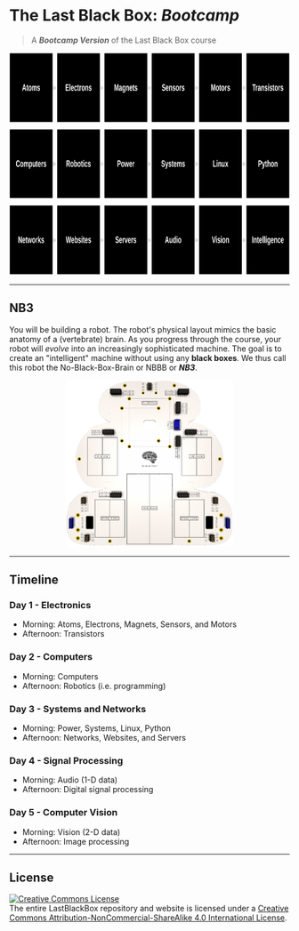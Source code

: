 # The Last Black Box: *Bootcamp*

> A ***Bootcamp Version*** of the Last Black Box course

<p align="center">
<img src="_designs/layout_bootcamp.png" alt="LBB bootcamp layout" width="800" height="400">
</p>

----

## NB3

You will be building a robot. The robot's physical layout mimics the basic anatomy of a (vertebrate) brain. As you progress through the course, your robot will *evolve* into an increasingly sophisticated machine. The goal is to create an "intelligent" machine without using any **black boxes**. We thus call this robot the No-Black-Box-Brain or NBBB or ***NB3***.

<p align="center">
<img src="../_designs/NB3/NB3_render.png" alt="NB3 outline" width="300" height="300">
</p>

----

## Timeline

### Day 1 - Electronics

- Morning: Atoms, Electrons, Magnets, Sensors, and Motors
- Afternoon: Transistors

### Day 2 - Computers

- Morning: Computers
- Afternoon: Robotics (i.e. programming)

### Day 3 - Systems and Networks

- Morning: Power, Systems, Linux, Python
- Afternoon: Networks, Websites, and Servers

### Day 4 - Signal Processing

- Morning: Audio (1-D data)
- Afternoon: Digital signal processing

### Day 5 - Computer Vision

- Morning: Vision (2-D data)
- Afternoon: Image processing

----

## License

<a rel="license" href="http://creativecommons.org/licenses/by-nc-sa/4.0/"><img alt="Creative Commons License" style="border-width:0" src="https://i.creativecommons.org/l/by-nc-sa/4.0/88x31.png" /></a><br />The entire LastBlackBox repository and website is licensed under a <a rel="license" href="http://creativecommons.org/licenses/by-nc-sa/4.0/">Creative Commons Attribution-NonCommercial-ShareAlike 4.0 International License</a>.
